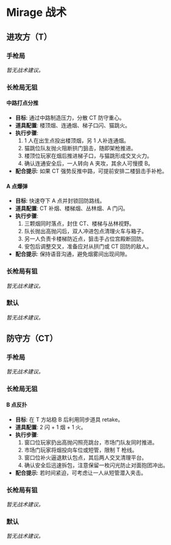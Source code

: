 # Mirage 战术

## 进攻方（T）

### 手枪局

_暂无战术建议。_

### 长枪局无狙

#### 中路打点分推
- **目标**: 通过中路制造压力，分散 CT 防守重心。
- **道具配置**: 楼顶烟、连通烟、梯子口闪、猫跳火。
- **执行步骤**:
  1. 1 人在出生点投出楼顶烟，另 1 人补连通烟。
  2. 猫跳位队友抛火阻断拱门狙击，随即架枪推进。
  3. 楼顶位玩家在烟后推进梯子口，与猫跳形成交叉火力。
  4. 确认连通安全后，一人转向 A 夹攻，其余人可慢摸 B。
- **配合提示**: 如果 CT 强势反推中路，可提前安排二楼狙击手补枪。

#### A 点爆弹
- **目标**: 快速夺下 A 点并封锁回防路线。
- **道具配置**: CT 补烟、楼梯烟、丛林烟、A 门闪。
- **执行步骤**:
  1. 三颗烟同时落点，封住 CT、楼梯与丛林视野。
  2. 队长抛出高抛闪后，双人冲进包点清理火车与箱子。
  3. 另一人负责卡楼梯防近点，狙击手占位宫殿断回防。
  4. 安包后调整交叉，准备应对从拱门或 CT 回防的敌人。
- **配合提示**: 保持语音沟通，避免烟雾间出现间隙。

### 长枪局有狙

_暂无战术建议。_

### 默认

_暂无战术建议。_

## 防守方（CT）

### 手枪局

_暂无战术建议。_

### 长枪局无狙

#### B 点反扑
- **目标**: 在 T 方站稳 B 后利用同步道具 retake。
- **道具配置**: 2 闪 + 1 烟 + 1 火。
- **执行步骤**:
  1. 窗口位玩家扔出高抛闪照亮跳台，市场门队友同时推进。
  2. 市场门玩家将烟投向车位或短管，限制 T 枪线。
  3. 窗口位补火逼退默认包点，其后两人交叉清理平台。
  4. 确认安全后迅速拆包，注意保留一枚闪光防止对面抱团冲出。
- **配合提示**: 若时间紧迫，可考虑让一人从短管潜入夹击。

### 长枪局有狙

_暂无战术建议。_

### 默认

_暂无战术建议。_
